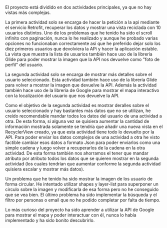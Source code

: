 El proyecto está dividido en dos actividades principales, ya que no hay vistas más complejas.

La primera actividad solo se encarga de hacer la petición a la api mediante el servicio Retrofit, recuperar los datos y mostrar una vista reciclada con 10 usuarios distintos.
Uno de los problemas que he tenido ha sido el scroll infinito con paginación, nunca lo he realizado y aunque he probado varias opciones no funcionaban correctamente así que he preferido dejar solo los diez primeros usuarios que devolviera la APi y hacer la aplicación estable.
La vista que muestra la lista de usuarios también hace uso de la librería Glide para poder mostrar la imagen que la API nos devuelve como "foto de perfil" del usuario.

La segunda actividad solo se encarga de mostrar más detalles sobre el usuario seleccionado.
Esta actividad también hace uso de la librería Glide para volver a mostrar la imagen que devuelve la API.
Además la actividad también hace uso de la librería de Google para mostrar el mapa interactivo con la localización del usuario que nos devuelve la API.

Como el objetivo de la segunda actividad es mostrar deralles sobre el usuario seleccionado y hay bastantes más datos que no se utilizan, he creído recomendable mandar todos los datos del usuario de una actividad a otra.
De esta forma, si alguna vez se quisiera aumentar la cantidad de información mostrada solamente se tendría que añadir una nueva vista en el RecyclerView creado, ya que esta actividad tiene todo lo devuelto por la API.
Para poder enviar los datos complejos de una actividad a otra he visto factible cambiar esos datos a formato Json para poder enviarlos como una simple cadena y luego volver a recuperarlos de la cadena en la otra actividad. De esta forma también nos ahorramos el tener que
mandar atributo por atributo todos los datos que se quieren mostrar en la segunda actividad (los cuales tendrían que aumentar conforme la segunda actividad quisiera escalar y mostrar más datos).

Un problema que he tenido ha sido mostrar la imagen de los usuario de forma circular. He intentado utilizar shapes y layer-list para superponer un circulo sobre la imagen y modificarla de esa forma pero no he conseguido que se vea bien.
El último problema ha sido implementar la búsqueda y el filtro por personas o email que no he podido completar por falta de tiempo.

Lo más curioso del proyecto ha sido aprender a utilizar la API de Google para mostrar el mapa y poder interactuar con él, nunca lo había implementado y ha sido bonito descubrirlo.
